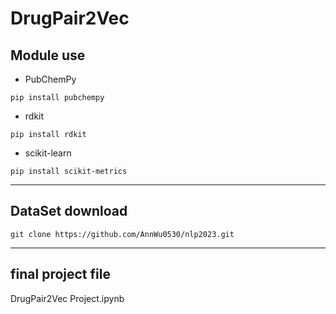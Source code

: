 # DrugPair2Vec
## Module use  
  - PubChemPy  
```
pip install pubchempy
```
  - rdkit  
```
pip install rdkit
```
  - scikit-learn
```
pip install scikit-metrics
```
---
## DataSet download
```
git clone https://github.com/AnnWu0530/nlp2023.git
``` 
---
## final project file
DrugPair2Vec Project.ipynb
